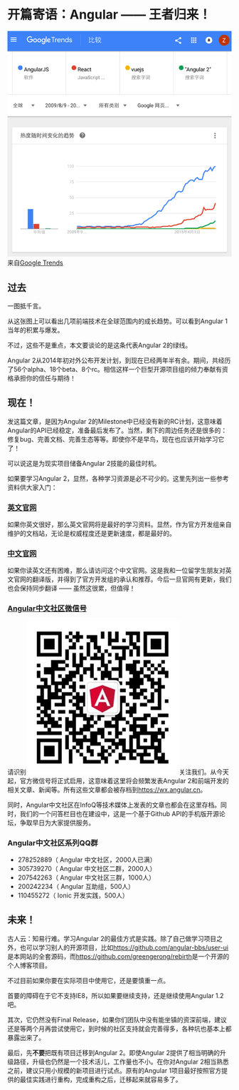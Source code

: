 # 开篇寄语：Angular —— 王者归来！

![趋势图](./trends.png)
来自[Google Trends](https://www.google.com/trends/explore?date=2009-08-09%202016-09-09&q=%2Fm%2F0j45p7w,%2Fm%2F012l1vxv,vuejs,%22Angular%202%22)

## 过去

一图抵千言。

从这张图上可以看出几项前端技术在全球范围内的成长趋势。可以看到Angular 1当年的积累与爆发。

不过，这些不是重点，本文要谈论的是这条代表Angular 2的绿线。

Angular 2从2014年初对外公布开发计划，到现在已经两年半有余。期间，共经历了56个alpha、18个beta、8个rc。相信这样一个巨型开源项目组的倾力奉献有资格承担你的信任与期待！

## 现在！

发这篇文章，是因为Angular 2的Milestone中已经没有新的RC计划，这意味着Angular的API已经稳定，准备最后发布了。当然，剩下的周边任务还是很多的：修复bug、完善文档、完善生态等等。即使你不是早鸟，现在也应该开始学习它了！

可以说这是为现实项目储备Angular 2技能的最佳时机。

如果要学习Angular 2，显然，各种学习资源是必不可少的。这里先列出一些参考资料供大家入门：

### [英文官网](https://angular.io)

如果你英文很好，那么英文官网将是最好的学习资料。显然，作为官方开发组亲自维护的文档站，无论是权威程度还是更新速度，都是最好的。

### [中文官网](https://angular.cn)

如果你读英文还有困难，那么请访问这个中文官网。这是我和一位留学生朋友对英文官网的翻译版，并得到了官方开发组的承认和推荐。今后一旦官网有更新，我们也会保持同步翻译 —— 虽然这很累，但值得！

### [Angular中文社区微信号](https://wx.angular.cn)

请识别![二维码](./wechat.jpg)关注我们。从今天起，官方微信号将正式启用，这意味着这里将会频繁发表Angular 2和前端开发的相关文章、新闻等。所有这些文章都会被存档到<https://wx.angular.cn>。
    
同时，Angular中文社区在InfoQ等技术媒体上发表的文章也都会在这里存档。同时，我们的一个问答栏目也在建设中，这是一个基于Github API的手机版开源论坛，争取早日为大家提供服务。

### Angular中文社区系列QQ群

- 278252889（ Angular 中文社区，2000人已满）
- 305739270（ Angular 中文社区二群，2000人）
- 207542263（ Angular 中文社区三群，1000人）
- 200242234（ Angular 互助组，500人）
- 110455272（ Ionic 开发实践，500人）

## 未来！

古人云：知易行难。学习Angular 2的最佳方式是实践。除了自己做学习项目之外，也可以学习别人的开源项目，比如<https://github.com/angular-bbs/user-ui>是本网站的全套源码，而<https://github.com/greengerong/rebirth>是一个开源的个人博客项目。

不过目前如果你要在实际项目中使用它，还是要慎重一点。

首要的障碍在于它不支持IE8，所以如果要继续支持，还是继续使用Angular 1.2吧。

其次，它仍然没有Final Release，如果你们团队中没有能坐镇的资深前端，建议还是等两个月再尝试使用它，到时候的社区支持就会完善得多，各种坑也基本上都暴露出来了。

最后，先**不要**把既有项目迁移到Angular 2。即使Angular 2提供了相当明确的升级路径，升级也仍然是一个技术活儿，工作量也不小。在你对Angular 2相当熟悉之前，建议只用小规模的新项目进行试点。原有的Angular 1项目最好按照官方提供的最佳实践进行重构，完成重构之后，迁移起来就容易多了。
